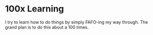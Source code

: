 # 100x Learning

I try to learn how to do things by simply FAFO-ing my way through. The grand plan is to do this about a 100 times.
